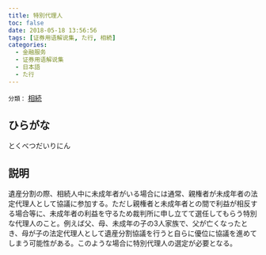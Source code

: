 ```yaml
---
title: 特別代理人
toc: false
date: 2018-05-18 13:56:56
tags: [证券用语解说集, た行, 相続]
categories:
  - 金融服务
  - 证券用语解说集
  - 日本語
  - た行
---
```


`分類：` [相続](/tags/相続/)

## ひらがな

とくべつだいりにん

## 説明

遺産分割の際、相続人中に未成年者がいる場合には通常、親権者が未成年者の法定代理人として協議に参加する。ただし親権者と未成年者との間で利益が相反する場合等に、未成年者の利益を守るため裁判所に申し立てて選任してもらう特別な代理人のこと。例えば父、母、未成年の子の3人家族で、父が亡くなったとき、母が子の法定代理人として遺産分割協議を行うと自らに優位に協議を進めてしまう可能性がある。このような場合に特別代理人の選定が必要となる。
